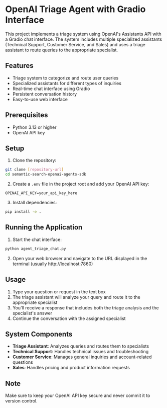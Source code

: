 # OpenAI Triage Agent with Gradio Interface

This project implements a triage system using OpenAI's Assistants API with a Gradio chat interface. The system includes multiple specialized assistants (Technical Support, Customer Service, and Sales) and uses a triage assistant to route queries to the appropriate specialist.

## Features

- Triage system to categorize and route user queries
- Specialized assistants for different types of inquiries
- Real-time chat interface using Gradio
- Persistent conversation history
- Easy-to-use web interface

## Prerequisites

- Python 3.13 or higher
- OpenAI API key

## Setup

1. Clone the repository:
```bash
git clone [repository-url]
cd semantic-search-openai-agents-sdk
```

2. Create a `.env` file in the project root and add your OpenAI API key:
```
OPENAI_API_KEY=your_api_key_here
```

3. Install dependencies:
```bash
pip install -e .
```

## Running the Application

1. Start the chat interface:
```bash
python agent_triage_chat.py
```

2. Open your web browser and navigate to the URL displayed in the terminal (usually http://localhost:7860)

## Usage

1. Type your question or request in the text box
2. The triage assistant will analyze your query and route it to the appropriate specialist
3. You'll receive a response that includes both the triage analysis and the specialist's answer
4. Continue the conversation with the assigned specialist

## System Components

- **Triage Assistant**: Analyzes queries and routes them to specialists
- **Technical Support**: Handles technical issues and troubleshooting
- **Customer Service**: Manages general inquiries and account-related questions
- **Sales**: Handles pricing and product information requests

## Note

Make sure to keep your OpenAI API key secure and never commit it to version control.
